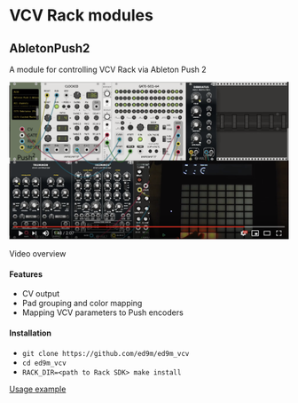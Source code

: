 # VCV Rack modules

## AbletonPush2

A module for controlling VCV Rack via Ableton Push 2

[![Watch the video](res/youtube_preview.png)](https://www.youtube.com/watch?v=OhdxXv6uHF0)

Video overview

#### Features
* CV output
* Pad grouping and color mapping
* Mapping VCV parameters to Push encoders

#### Installation
* ```git clone https://github.com/ed9m/ed9m_vcv```
* ```cd ed9m_vcv```
* ```RACK_DIR=<path to Rack SDK> make install```

[Usage example](https://www.youtube.com/watch?v=Y2RphGohREE)
